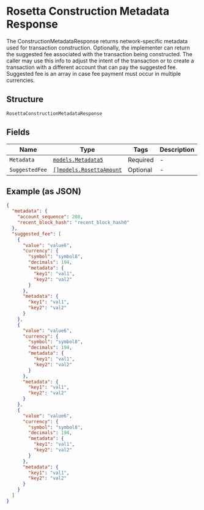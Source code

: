 # Rosetta Construction Metadata Response

The ConstructionMetadataResponse returns network-specific metadata used for transaction construction. Optionally, the implementer can return the suggested fee associated with the transaction being constructed. The caller may use this info to adjust the intent of the transaction or to create a transaction with a different account that can pay the suggested fee. Suggested fee is an array in case fee payment must occur in multiple currencies.

## Structure

`RosettaConstructionMetadataResponse`

## Fields

| Name           | Type                                                           | Tags     | Description |
| -------------- | -------------------------------------------------------------- | -------- | ----------- |
| `Metadata`     | [`models.Metadata5`](../../doc/models/metadata-5.md)           | Required | -           |
| `SuggestedFee` | [`[]models.RosettaAmount`](../../doc/models/rosetta-amount.md) | Optional | -           |

## Example (as JSON)

```json
{
  "metadata": {
    "account_sequence": 208,
    "recent_block_hash": "recent_block_hash0"
  },
  "suggested_fee": [
    {
      "value": "value6",
      "currency": {
        "symbol": "symbol8",
        "decimals": 194,
        "metadata": {
          "key1": "val1",
          "key2": "val2"
        }
      },
      "metadata": {
        "key1": "val1",
        "key2": "val2"
      }
    },
    {
      "value": "value6",
      "currency": {
        "symbol": "symbol8",
        "decimals": 194,
        "metadata": {
          "key1": "val1",
          "key2": "val2"
        }
      },
      "metadata": {
        "key1": "val1",
        "key2": "val2"
      }
    },
    {
      "value": "value6",
      "currency": {
        "symbol": "symbol8",
        "decimals": 194,
        "metadata": {
          "key1": "val1",
          "key2": "val2"
        }
      },
      "metadata": {
        "key1": "val1",
        "key2": "val2"
      }
    }
  ]
}
```
